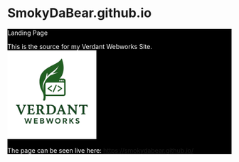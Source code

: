 # SmokyDaBear.github.io

<div style="color: white; background-color: black;">
  Landing Page
  
  This is the source for my Verdant Webworks Site. <img src="./assets/verdantwebworkslogo.png" style="margin: 0 auto;" alt="Description" width="200" height="200">
  
  The page can be seen live here: <https://smokydabear.github.io/>
  
</div>

